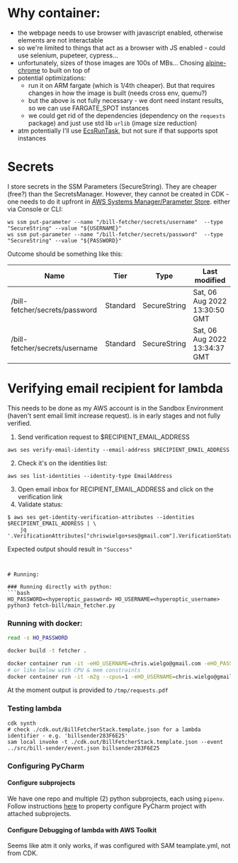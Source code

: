# Why container:

- the webpage needs to use browser with javascript enabled, otherwise elements are not interactable
- so we're limited to things that act as a browser with JS enabled - could use selenium, pupeteer, cypress... 
- unfortunately, sizes of those images are 100s of MBs... Chosing [alpine-chrome](https://github.com/Zenika/alpine-chrome) to built on top of
- potential optimizations:
  - run it on ARM fargate (which is 1/4th cheaper). But that requires changes in how the image is built (needs cross env, quemu?)
  - but the above is not fully necessary - we dont need instant results, so we can use FARGATE_SPOT instances
  - we could get rid of the dependencies (dependency on the `requests` package) and just use std lib `urlib` (image size reduction)
- atm potentially I'll use [EcsRunTask](https://docs.aws.amazon.com/cdk/api/v2/docs/aws-cdk-lib.aws_stepfunctions_tasks.EcsRunTask.html), but not sure if that supports spot instances 

# Secrets

I store secrets in the SSM Parameters (SecureString). They are cheaper (free?) than the SecretsManager.
However, they cannot be created in CDK - one needs to do it upfront in [AWS Systems Manager/Parameter Store](https://eu-west-2.console.aws.amazon.com/systems-manager/parameters).
either via Console or CLI:

```shell
ws ssm put-parameter --name "/bill-fetcher/secrets/username"  --type "SecureString" --value "${USERNAME}"
ws ssm put-parameter --name "/bill-fetcher/secrets/password"  --type "SecureString" --value "${PASSWORD}"
```

Outcome should be something like this:

| Name                             | Tier      | Type                               | Last modified |
|----------------------------------|-----------|------------------------------------| --- |
| /bill-fetcher/secrets/password   | Standard  | SecureString	                      | Sat, 06 Aug 2022 13:30:50 GMT |
| /bill-fetcher/secrets/username	  | Standard  | SecureString	                      | Sat, 06 Aug 2022 13:34:37 GMT |

# Verifying email recipient for lambda

This needs to be done as my AWS account is in the Sandbox Environment (haven't sent email limit increase request).
is in early stages and not fully verified.

1) Send verification request to $RECIPIENT_EMAIL_ADDRESS
```shell
aws ses verify-email-identity --email-address $RECIPIENT_EMAIL_ADDRESS
```
2) Check it's on the identities list:
```shell
aws ses list-identities --identity-type EmailAddress
```
3) Open email inbox for RECIPIENT_EMAIL_ADDRESS and click on the verification link
4) Validate status:

```shell
$ aws ses get-identity-verification-attributes --identities $RECIPIENT_EMAIL_ADDRESS | \
    jq '.VerificationAttributes["chriswielgo+ses@gmail.com"].VerificationStatus'
```
Expected output should result in `"Success"`
```


# Running:

### Running directly with python:
```bash
HO_PASSWORD=<hyperoptic_password> HO_USERNAME=<hyperoptic_username> python3 fetch-bill/main_fetcher.py
``` 

### Running with docker:
```bash
read -s HO_PASSWORD

docker build -t fetcher .

docker container run -it -eHO_USERNAME=chris.wielgo@gmail.com -eHO_PASSWORD=$HO_PASSWORD --rm fetcher
# or like below with CPU & mem constraints
docker container run -it -m2g --cpus=1 -eHO_USERNAME=chris.wielgo@gmail.com -eHO_PASSWORD=$HO_PASSWORD --rm fetcher   
```

At the moment output is provided to `/tmp/requests.pdf`

### Testing lambda

```
cdk synth
# check ./cdk.out/BillFetcherStack.template.json for a lambda identifier - e.g. 'billsender283F6E25'
sam local invoke -t ./cdk.out/BillFetcherStack.template.json --event ../src/bill-sender/event.json billsender283F6E25
```

### Configuring PyCharm
#### Configure subprojects
We have one repo and multiple (2) python subprojects, each using `pipenv`. Follow instructions [here](https://youtrack.jetbrains.com/issue/PY-46314/Multiple-Virtual-Environments-via-pipenv-Pipfile-per-project#focus=Comments-27-5550866.0-0) to property configure PyCharm project with attached subprojects.
#### Configure Debugging of lambda with AWS Toolkit
Seems like atm it only works, if was configured with SAM teamplate.yml, not from CDK.
